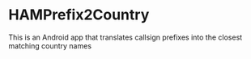 # HAMPrefix2Country
This is an Android app that translates callsign prefixes into the closest matching country names
